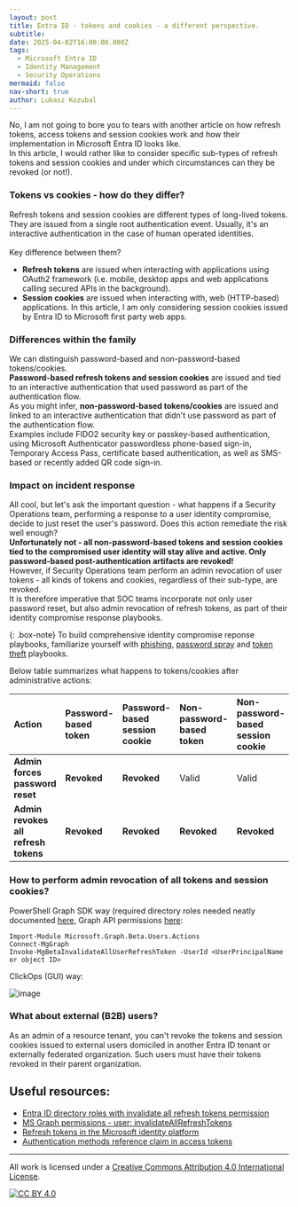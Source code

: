 ```yaml
---
layout: post
title: Entra ID - tokens and cookies - a different perspective.
subtitle:
date: 2025-04-02T16:00:00.000Z
tags:
  - Microsoft Entra ID
  - Identity Management
  - Security Operations
mermaid: false
nav-short: true
author: Lukasz Kozubal
---
```


No, I am not going to bore you to tears with another article on how refresh tokens, access tokens and session cookies work and how their implementation in Microsoft Entra ID looks like.<br>
In this article, I would rather like to consider specific sub-types of refresh tokens and session cookies and under which circumstances can they be revoked (or not!).

### Tokens vs cookies - how do they differ?
Refresh tokens and session cookies are different types of long-lived tokens.<br> 
They are issued from a single root authentication event. Usually, it's an interactive authentication in the case of human operated identities.<br><br>
Key difference between them?
- **Refresh tokens** are issued when interacting with applications using OAuth2 framework (i.e. mobile, desktop apps and web applications calling secured APIs in the background).<br>
- **Session cookies** are issued when interacting with, web (HTTP-based) applications. In this article, I am only considering session cookies issued by Entra ID to Microsoft first party web apps.<br>

### Differences within the family
We can distinguish password-based and non-password-based tokens/cookies.<br>
**Password-based refresh tokens and session cookies** are issued and tied to an interactive authentication that used password as part of the authentication flow.<br>
As you might infer, **non-password-based tokens/cookies** are issued and linked to an interactive authentication that didn't use password as part of the authentication flow.<br>
Examples include FIDO2 security key or passkey-based authentication, using Microsoft Authenticator passwordless phone-based sign-in, Temporary Access Pass, certificate based authentication, as well as SMS-based or recently added QR code sign-in.<br>

### Impact on incident response
All cool, but let's ask the important question - what happens if a Security Operations team, performing a response to a user identity compromise, decide to just reset the user's password. Does this action remediate the risk well enough?<br>
**Unfortunately not - all non-password-based tokens and session cookies tied to the compromised user identity will stay alive and active. Only password-based post-authentication artifacts are revoked!**<br>
However, if Security Operations team perform an admin revocation of user tokens - all kinds of tokens and cookies, regardless of their sub-type, are revoked.<br>
It is therefore imperative that SOC teams incorporate not only user password reset, but also admin revocation of refresh tokens, as part of their identity compromise response playbooks.<br>

{: .box-note}
To build comprehensive identity compromise reponse playbooks, familiarize yourself with [phishing](https://learn.microsoft.com/en-us/security/operations/incident-response-playbook-phishing), [password spray](https://learn.microsoft.com/en-us/security/operations/incident-response-playbook-password-spray) and [token theft](https://learn.microsoft.com/en-us/security/operations/token-theft-playbook) playbooks.

Below table summarizes what happens to tokens/cookies after administrative actions:

| Action | Password-based token | Password-based session cookie | Non-password-based token | Non-password-based session cookie |
|:---|:---|:---|:---|:---|
| **Admin forces password reset** | **Revoked** | **Revoked**  | Valid | Valid |
| **Admin revokes all refresh tokens** | **Revoked**  | **Revoked**  | **Revoked** | **Revoked** |

### How to perform admin revocation of all tokens and session cookies?

PowerShell Graph SDK way (required directory roles needed neatly documented [here](https://www.azadvertizer.net/azentraidroleactions/microsoft.directory_users_invalidateallrefreshtokens.html), Graph API permissions [here](https://learn.microsoft.com/en-us/graph/api/user-invalidateallrefreshtokens?view=graph-rest-beta&tabs=http#permissions]):

```
Import-Module Microsoft.Graph.Beta.Users.Actions
Connect-MgGraph
Invoke-MgBetaInvalidateAllUserRefreshToken -UserId <UserPrincipalName or object ID>
```

ClickOps (GUI) way:<br>

![image](https://blog.identitylab.ch/assets/img/RevokeSessions.png)


### What about external (B2B) users? 
As an admin of a resource tenant, you can't revoke the tokens and session cookies issued to external users domiciled in another Entra ID tenant or externally federated organization. Such users must have their tokens revoked in their parent organization.

## Useful resources:

- [Entra ID directory roles with invalidate all refresh tokens permission](https://www.azadvertizer.net/azentraidroleactions/microsoft.directory_users_invalidateallrefreshtokens.html)
- [MS Graph permissions - user: invalidateAllRefreshTokens](https://learn.microsoft.com/en-us/graph/api/user-invalidateallrefreshtokens?view=graph-rest-beta&tabs=http#permissions)
- [Refresh tokens in the Microsoft identity platform](https://learn.microsoft.com/en-us/entra/identity-platform/refresh-tokens)
- [Authentication methods reference claim in access tokens](https://learn.microsoft.com/en-us/entra/identity-platform/access-token-claims-reference#amr-claim)

-------------------------------------------------------------------------------------------
All work is licensed under a [Creative Commons Attribution 4.0 International License][cc-by].

[![CC BY 4.0][cc-by-image]][cc-by]

[cc-by]: http://creativecommons.org/licenses/by/4.0/
[cc-by-image]: https://i.creativecommons.org/l/by/4.0/88x31.png
[cc-by-shield]: https://img.shields.io/badge/License-CC%20BY%204.0-lightgrey.svg
